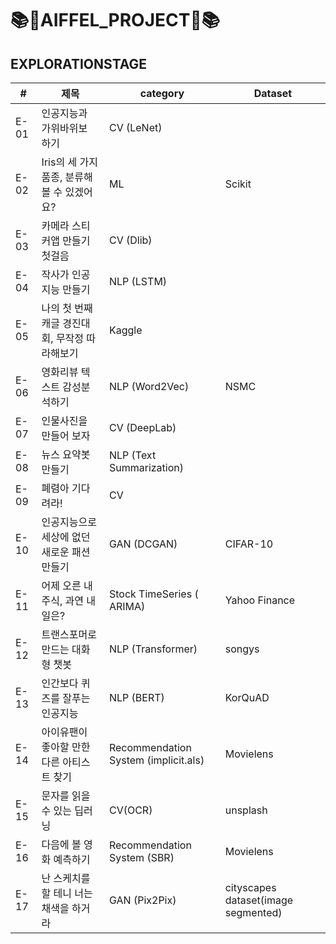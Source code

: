 # 📚🎊AIFFEL_PROJECT🎊📚

## EXPLORATIONSTAGE

|#|제목|category| Dataset |
|---|---|---|---|
|E-01| 인공지능과 가위바위보 하기| CV (LeNet) | |
|E-02| Iris의 세 가지 품종, 분류해볼 수 있겠어요? |  ML | 	Scikit |
|E-03| 카메라 스티커앱 만들기 첫걸음 | CV (Dlib) |
|E-04| 작사가 인공지능 만들기 | NLP (LSTM) |
|E-05| 나의 첫 번째 캐글 경진대회, 무작정 따라해보기 |  Kaggle |
|E-06| 영화리뷰 텍스트 감성분석하기 | NLP (Word2Vec) | NSMC|
|E-07| 인물사진을 만들어 보자 |  CV (DeepLab) |
|E-08| 뉴스 요약봇 만들기 |  NLP (Text Summarization) |
|E-09| 폐렴아 기다려라! | CV |
|E-10| 인공지능으로 세상에 없던 새로운 패션 만들기 | GAN (DCGAN) | CIFAR-10 |
|E-11|  어제 오른 내 주식, 과연 내일은?| Stock TimeSeries (	ARIMA) | Yahoo Finance|
|E-12|  트랜스포머로 만드는 대화형 챗봇 | NLP (Transformer) | songys |
|E-13|  인간보다 퀴즈를 잘푸는 인공지능 | NLP (BERT) | KorQuAD | 
|E-14|  아이유팬이 좋아할 만한 다른 아티스트 찾기 | Recommendation System (implicit.als) | Movielens | 
|E-15|  문자를 읽을 수 있는 딥러닝 | CV(OCR)| unsplash | 
|E-16|  다음에 볼 영화 예측하기 | Recommendation System (SBR) | Movielens |
|E-17|  난 스케치를 할 테니 너는 채색을 하거라  |  GAN (Pix2Pix) | cityscapes dataset(image segmented) | 
